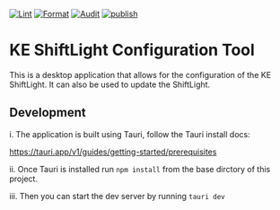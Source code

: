 [![Lint](https://github.com/KaiserEngineering/shiftlight-configuration-tool/actions/workflows/lint.yml/badge.svg?branch=main)](https://github.com/KaiserEngineering/shiftlight-configuration-tool/actions/workflows/lint.yml)
[![Format](https://github.com/KaiserEngineering/shiftlight-configuration-tool/actions/workflows/format.yml/badge.svg)](https://github.com/KaiserEngineering/shiftlight-configuration-tool/actions/workflows/format.yml)
[![Audit](https://github.com/KaiserEngineering/shiftlight-configuration-tool/actions/workflows/audit.yml/badge.svg)](https://github.com/KaiserEngineering/shiftlight-configuration-tool/actions/workflows/audit.yml)
[![publish](https://github.com/KaiserEngineering/shiftlight-configuration-tool/actions/workflows/releases.yml/badge.svg)](https://github.com/KaiserEngineering/shiftlight-configuration-tool/actions/workflows/releases.yml)

# KE ShiftLight Configuration Tool

This is a desktop application that allows for the configuration of the KE ShiftLight. It can also be used to update the ShiftLight.

## Development

i. The application is built using Tauri, follow the Tauri install docs:

https://tauri.app/v1/guides/getting-started/prerequisites

ii. Once Tauri is installed run `npm install` from the base dirctory of this project.

iii. Then you can start the dev server by running `tauri dev`


